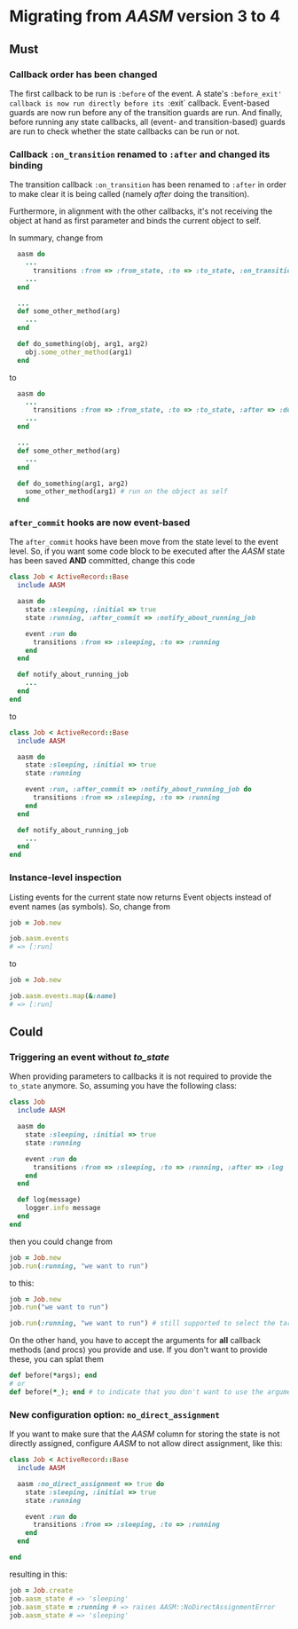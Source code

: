 # Migrating from _AASM_ version 3 to 4

## Must

### Callback order has been changed

The first callback to be run is `:before` of the event. A state's `:before_exit' callback
is now run directly before its `:exit` callback. Event-based guards are now run before
any of the transition guards are run. And finally, before running any state callbacks,
all (event- and transition-based) guards are run to check whether the state callbacks
can be run or not.


### Callback `:on_transition` renamed to `:after` and changed its binding

The transition callback `:on_transition` has been renamed to `:after` in order
to make clear it is being called (namely _after_ doing the transition).

Furthermore, in alignment with the other callbacks, it's not receiving the object
at hand as first parameter and binds the current object to self.

In summary, change from

```ruby
  aasm do
    ...
      transitions :from => :from_state, :to => :to_state, :on_transition => :do_something
    ...
  end

  ...
  def some_other_method(arg)
    ...
  end

  def do_something(obj, arg1, arg2)
    obj.some_other_method(arg1)
  end
```

to

```ruby
  aasm do
    ...
      transitions :from => :from_state, :to => :to_state, :after => :do_something
    ...
  end

  ...
  def some_other_method(arg)
    ...
  end

  def do_something(arg1, arg2)
    some_other_method(arg1) # run on the object as self
  end
```


### `after_commit` hooks are now event-based

The `after_commit` hooks have been move from the state level to the event level.
So, if you want some code block to be executed after the _AASM_ state has been
saved **AND** committed, change this code

```ruby
class Job < ActiveRecord::Base
  include AASM

  aasm do
    state :sleeping, :initial => true
    state :running, :after_commit => :notify_about_running_job

    event :run do
      transitions :from => :sleeping, :to => :running
    end
  end

  def notify_about_running_job
    ...
  end
end
```

to

```ruby
class Job < ActiveRecord::Base
  include AASM

  aasm do
    state :sleeping, :initial => true
    state :running

    event :run, :after_commit => :notify_about_running_job do
      transitions :from => :sleeping, :to => :running
    end
  end

  def notify_about_running_job
    ...
  end
end
```


### Instance-level inspection

Listing events for the current state now returns Event objects instead of event names (as symbols). So, change from

```ruby
job = Job.new

job.aasm.events
# => [:run]
```

to

```ruby
job = Job.new

job.aasm.events.map(&:name)
# => [:run]
```


## Could

### Triggering an event without _to_state_

When providing parameters to callbacks it is not required to provide the `to_state`
anymore. So, assuming you have the following class:

```ruby
class Job
  include AASM

  aasm do
    state :sleeping, :initial => true
    state :running

    event :run do
      transitions :from => :sleeping, :to => :running, :after => :log
    end
  end

  def log(message)
    logger.info message
  end
end
```

then you could change from

```ruby
job = Job.new
job.run(:running, "we want to run")
```

to this:

```ruby
job = Job.new
job.run("we want to run")

job.run(:running, "we want to run") # still supported to select the target state (the _to_state_)
```

On the other hand, you have to accept the arguments for **all** callback methods (and procs)
you provide and use. If you don't want to provide these, you can splat them

```ruby
def before(*args); end
# or
def before(*_); end # to indicate that you don't want to use the arguments
```

### New configuration option: `no_direct_assignment`

If you want to make sure that the _AASM_ column for storing the state is not directly assigned,
configure _AASM_ to not allow direct assignment, like this:

```ruby
class Job < ActiveRecord::Base
  include AASM

  aasm :no_direct_assignment => true do
    state :sleeping, :initial => true
    state :running

    event :run do
      transitions :from => :sleeping, :to => :running
    end
  end

end
```

resulting in this:

```ruby
job = Job.create
job.aasm_state # => 'sleeping'
job.aasm_state = :running # => raises AASM::NoDirectAssignmentError
job.aasm_state # => 'sleeping'
```
